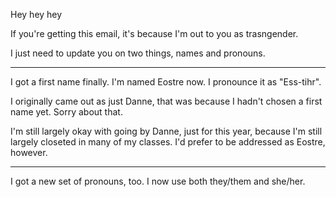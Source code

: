 Hey hey hey

If you're getting this email, it's because I'm out to you as trasngender.

I just need to update you on two things, names and pronouns.

---

I got a first name finally.
I'm named Eostre now.
I pronounce it as "Ess-tihr".

I originally came out as just Danne, that was because I hadn't chosen a first name yet.
Sorry about that.

I'm still largely okay with going by Danne, just for this year, because I'm still largely closeted in many of my classes.
I'd prefer to be addressed as Eostre, however.

---

I got a new set of pronouns, too.
I now use both they/them and she/her.
